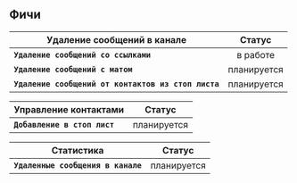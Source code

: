 ## Фичи

| Удаление сообщений в канале                         |   Статус    |
|-----------------------------------------------------|:-----------:|
| **`Удаление сообщений со ссылками`**                | в работе |
| **`Удаление сообщений с матом`**                    | планируется |
| **`Удаление сообщений от контактов из стоп листа`** | планируется |

| Управление контактами                               |   Статус    |
|-----------------------------------------------------|:-----------:|
| **`Добавление в стоп лист`**                        | планируется |

| Статистика                         |   Статус    |
|------------------------------------|:-----------:|
| **`Удаленные сообщения в канале`** | планируется |


